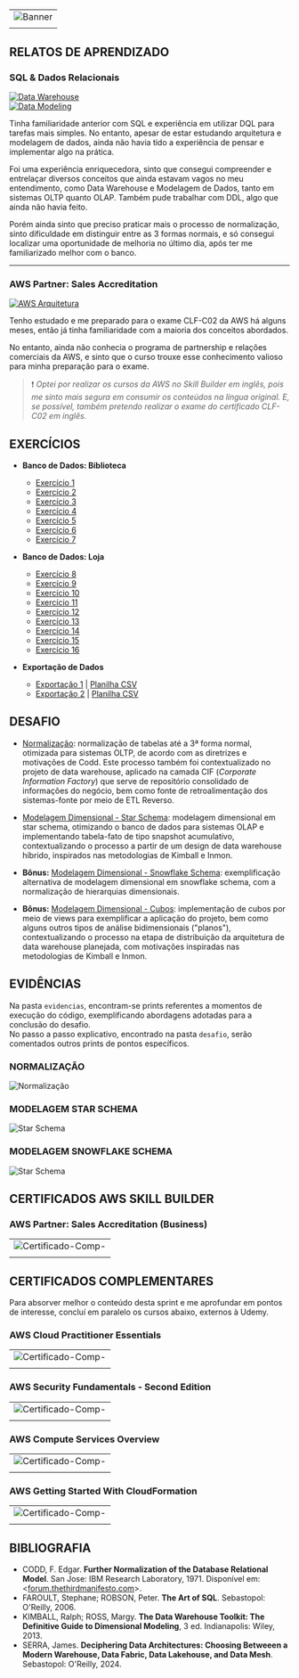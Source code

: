 #

||
|---|
|![Banner](/assets/banner-sprint2.png)|
||

## RELATOS DE APRENDIZADO

### SQL & Dados Relacionais

[![Data Warehouse](https://img.shields.io/badge/Guia-Data_Warehouse-ED751A)](/guide/data_warehouse.md)  
[![Data Modeling](https://img.shields.io/badge/Guia-Data_Modeling-ED751A)](/guide/data_modeling.md)

Tinha familiaridade anterior com SQL e experiência em utilizar DQL para tarefas mais simples. No entanto, apesar de estar estudando arquitetura e modelagem de dados, ainda não havia tido a experiência de pensar e implementar algo na prática.

Foi uma experiência enriquecedora, sinto que consegui compreender e entrelaçar diversos conceitos que ainda estavam vagos no meu entendimento, como Data Warehouse e Modelagem de Dados, tanto em sistemas OLTP quanto OLAP. Também pude trabalhar com DDL, algo que ainda não havia feito.

Porém ainda sinto que preciso praticar mais o processo de normalização, sinto dificuldade em distinguir entre as 3 formas normais, e só consegui localizar uma oportunidade de melhoria no último dia, após ter me familiarizado melhor com o banco.

---

### AWS Partner: Sales Accreditation

[![AWS Arquitetura](https://img.shields.io/badge/Guia-Arquitetura_AWS-ED751A)](/guide/aws_arquitetura.md)

Tenho estudado e me preparado para o exame CLF-C02 da AWS há alguns meses, então já tinha familiaridade com a maioria dos conceitos abordados.

No entanto, ainda não conhecia o programa de partnership e relações comerciais da AWS, e sinto que o curso trouxe esse conhecimento valioso para minha preparação para o exame.

> ❗ *Optei por realizar os cursos da AWS no Skill Builder em inglês, pois me sinto mais segura em consumir os conteúdos na língua original. E, se possível, também pretendo realizar o exame do certificado CLF-C02 em inglês.*

## EXERCÍCIOS

- **Banco de Dados: Biblioteca**

  - [Exercício 1](./exercicios/exercicio1.sql)
  - [Exercício 2](./exercicios/exercicio2.sql)
  - [Exercício 3](./exercicios/exercicio3.sql)
  - [Exercício 4](./exercicios/exercicio4.sql)
  - [Exercício 5](./exercicios/exercicio5.sql)
  - [Exercício 6](./exercicios/exercicio6.sql)
  - [Exercício 7](./exercicios/exercicio7.sql)
  
- **Banco de Dados: Loja**
  - [Exercício 8](./exercicios/exercicio8.sql)
  - [Exercício 9](./exercicios/exercicio9.sql)
  - [Exercício 10](./exercicios/exercicio10.sql)
  - [Exercício 11](./exercicios/exercicio11.sql)
  - [Exercício 12](./exercicios/exercicio12.sql)
  - [Exercício 13](./exercicios/exercicio13.sql)
  - [Exercício 14](./exercicios/exercicio14.sql)
  - [Exercício 15](./exercicios/exercicio15.sql)
  - [Exercício 16](./exercicios/exercicio16.sql)

- **Exportação de Dados**
  - [Exportação 1](./exercicios/exportacao1.sql) | [Planilha CSV](./exercicios/exportacao1.csv)
  - [Exportação 2](./exercicios/exportacao2.sql) | [Planilha CSV](./exercicios/exportacao2.csv)

## DESAFIO

- [Normalização](./desafio/concessionaria_normalizacao.sql): normalização de tabelas até a 3ª forma normal, otimizada para sistemas OLTP, de acordo com as diretrizes e motivações de Codd. Este processo também foi contextualizado no projeto de data warehouse, aplicado na camada CIF (*Corporate Information Factory*) que serve de repositório consolidado de informações do negócio, bem como fonte de retroalimentação dos sistemas-fonte por meio de ETL Reverso.

- [Modelagem Dimensional - Star Schema](./desafio/concessionaria_star_schema.sql): modelagem dimensional em star schema, otimizando o banco de dados para sistemas OLAP e implementando tabela-fato de tipo snapshot acumulativo, contextualizando o processo a partir de um design de data warehouse híbrido, inspirados nas metodologias de Kimball e Inmon.

- **Bônus:** [Modelagem Dimensional - Snowflake Schema](./desafio/concessionaria_snowflake_schema.sql): exemplificação alternativa de modelagem dimensional em snowflake schema, com a normalização de hierarquias dimensionais.
  
- **Bônus:** [Modelagem Dimensional - Cubos](./desafio/concessionaria_cubos.sql): implementação de cubos por meio de views para exemplificar a aplicação do projeto, bem como alguns outros tipos de análise bidimensionais ("planos"), contextualizando o processo na etapa de distribuição da arquitetura de data warehouse planejada, com motivações inspiradas nas metodologias de Kimball e Inmon.

## EVIDÊNCIAS

Na pasta `evidencias`, encontram-se prints referentes a momentos de execução do código, exemplificando abordagens adotadas para a conclusão do desafio.  
No passo a passo explicativo, encontrado na pasta `desafio`, serão comentados outros prints de pontos específicos.

### NORMALIZAÇÃO

![Normalização](./evidencias/4-concessionaria_normalizado.png)

### MODELAGEM STAR SCHEMA

![Star Schema](./evidencias/5-star-schema.png)

### MODELAGEM SNOWFLAKE SCHEMA

![Star Schema](./evidencias/12-snowflake-schema.png)

## CERTIFICADOS AWS SKILL BUILDER

### AWS Partner: Sales Accreditation (Business)

| |
|---|
|![Certificado-Comp-](certificados/certificado-aws-parter-sales-business.jpg)|
||

## CERTIFICADOS COMPLEMENTARES

Para absorver melhor o conteúdo desta sprint e me aprofundar em pontos de interesse, concluí em paralelo os cursos abaixo, externos à Udemy.

### AWS Cloud Practitioner Essentials

| |
|---|
|![Certificado-Comp-](certificados/certificado-comp-cloud-practitioner-essentials.jpg)|
||

### AWS Security Fundamentals - Second Edition

| |
|---|
|![Certificado-Comp-](certificados/certificado-comp-security-fundamentals.jpg)|
||

### AWS Compute Services Overview

| |
|---|
|![Certificado-Comp-](certificados/certificado-comp-compute-services.jpg)|
||

### AWS Getting Started With CloudFormation

| |
|---|
|![Certificado-Comp-](certificados/certificado-comp-cloudformation.jpg)|
||

## BIBLIOGRAFIA

- CODD, F. Edgar. **Further Normalization of the Database Relational Model**. San Jose: IBM Research Laboratory, 1971. Disponível em: <[forum.thethirdmanifesto.com](https://forum.thethirdmanifesto.com/wp-content/uploads/asgarosforum/987737/00-efc-further-normalization.pdf)>.  
- FAROULT, Stephane; ROBSON, Peter. **The Art of SQL**. Sebastopol: O'Reilly, 2006.  
- KIMBALL, Ralph; ROSS, Margy. **The Data Warehouse Toolkit: The Definitive Guide to Dimensional Modeling**, 3 ed. Indianapolis: Wiley, 2013.  
- SERRA, James. **Deciphering Data Architectures: Choosing Betweeen a Modern Warehouse, Data Fabric, Data Lakehouse, and Data Mesh**. Sebastopol: O'Reilly, 2024.
